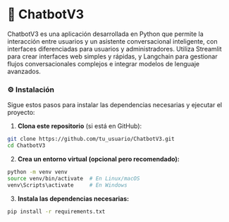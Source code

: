 # 🤖 ChatbotV3
ChatbotV3 es una aplicación desarrollada en Python que permite la interacción entre usuarios y un asistente conversacional inteligente, con interfaces diferenciadas para usuarios y administradores. Utiliza Streamlit para crear interfaces web simples y rápidas, y Langchain para gestionar flujos conversacionales complejos e integrar modelos de lenguaje avanzados.

### ⚙️ Instalación

Sigue estos pasos para instalar las dependencias necesarias y ejecutar el proyecto:

1. **Clona este repositorio** (si está en GitHub):

```bash
git clone https://github.com/tu_usuario/ChatbotV3.git
cd ChatbotV3
```
2. **Crea un entorno virtual (opcional pero recomendado):**

```bash
python -m venv venv
source venv/bin/activate  # En Linux/macOS
venv\Scripts\activate     # En Windows
```
3. **Instala las dependencias necesarias:**

```bash
pip install -r requirements.txt
```

